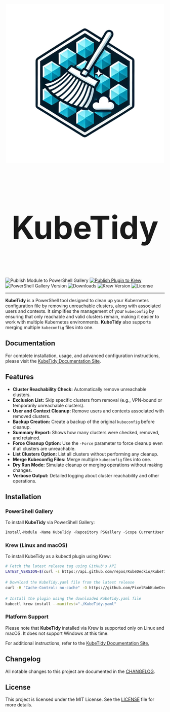 <p align="center">
  <img src="./images/KubeTidy.png" />
</p>
<h1 align="center" style="font-size: 100px;">
  <b>KubeTidy</b>
</h1>

</br>

![Publish Module to PowerShell Gallery](https://github.com/KubeDeckio/KubeTidy/actions/workflows/publish-psgal.yml/badge.svg)
[![Publish Plugin to Krew](https://github.com/KubeDeckio/KubeTidy/actions/workflows/publish-krewplugin.yaml/badge.svg)](https://github.com/KubeDeckio/KubeTidy/actions/workflows/publish-krewplugin.yaml)
![PowerShell Gallery Version](https://img.shields.io/powershellgallery/v/KubeTidy.svg)
![Downloads](https://img.shields.io/powershellgallery/dt/KubeTidy.svg)
![Krew Version](https://img.shields.io/github/v/release/KubeDeckio/KubeTidy?label=Krew%20Version)
![License](https://img.shields.io/github/license/KubeDeckio/KubeTidy.svg)

---

**KubeTidy** is a PowerShell tool designed to clean up your Kubernetes configuration file by removing unreachable clusters, along with associated users and contexts. It simplifies the management of your `kubeconfig` by ensuring that only reachable and valid clusters remain, making it easier to work with multiple Kubernetes environments. **KubeTidy** also supports merging multiple `kubeconfig` files into one.

## Documentation

For complete installation, usage, and advanced configuration instructions, please visit the [KubeTidy Documentation Site](https://docs.kubetidy.io).

## Features

- **Cluster Reachability Check:** Automatically remove unreachable clusters.
- **Exclusion List:** Skip specific clusters from removal (e.g., VPN-bound or temporarily unreachable clusters).
- **User and Context Cleanup:** Remove users and contexts associated with removed clusters.
- **Backup Creation:** Create a backup of the original `kubeconfig` before cleanup.
- **Summary Report:** Shows how many clusters were checked, removed, and retained.
- **Force Cleanup Option:** Use the `-Force` parameter to force cleanup even if all clusters are unreachable.
- **List Clusters Option:** List all clusters without performing any cleanup.
- **Merge Kubeconfig Files:** Merge multiple `kubeconfig` files into one.
- **Dry Run Mode:** Simulate cleanup or merging operations without making changes.
- **Verbose Output:** Detailed logging about cluster reachability and other operations.

## Installation

### PowerShell Gallery

To install **KubeTidy** via PowerShell Gallery:

```powershell
Install-Module -Name KubeTidy -Repository PSGallery -Scope CurrentUser
```

### Krew (Linux and macOS)

To install KubeTidy as a kubectl plugin using Krew:

```bash
# Fetch the latest release tag using GitHub's API
LATEST_VERSION=$(curl -s https://api.github.com/repos/KubeDeckio/KubeTidy/releases/latest | grep '"tag_name"' | sed -E 's/.*"([^"]+)".*/\1/')

# Download the KubeTidy.yaml file from the latest release
curl -H "Cache-Control: no-cache" -O https://github.com/PixelRobKubeDeckioots/KubeTidy/releases/download/$LATEST_VERSION/KubeTidy.yaml

# Install the plugin using the downloaded KubeTidy.yaml file
kubectl krew install --manifest="./KubeTidy.yaml"
```

### Platform Support

Please note that **KubeTidy** installed via Krew is supported only on Linux and macOS. It does not support Windows at this time.

For additional instructions, refer to the [KubeTidy Documentation Site.](https://docs.kubetidy.io)

## Changelog

All notable changes to this project are documented in the [CHANGELOG](./CHANGELOG.md).

## License

This project is licensed under the MIT License. See the [LICENSE](./LICENSE) file for more details.